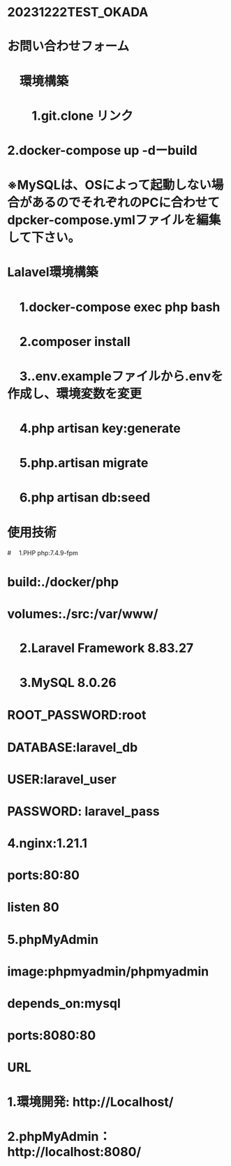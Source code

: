 # 20231222TEST_OKADA
# お問い合わせフォーム
# 　環境構築
# 　　1.git.clone リンク
#  2.docker-compose up -dーbuild
#
# ※MySQLは、OSによって起動しない場合があるのでそれぞれのPCに合わせてdpcker-compose.ymlファイルを編集して下さい。
# 
# Lalavel環境構築
# 　1.docker-compose exec php bash
# 　2.composer install
# 　3..env.exampleファイルから.envを作成し、環境変数を変更
# 　4.php artisan key:generate
# 　5.php.artisan migrate
# 　6.php artisan db:seed
# 
# 使用技術
#　 1.PHP  php:7.4.9-fpm
#   build:./docker/php
#   volumes:./src:/var/www/
# 　2.Laravel Framework 8.83.27
# 　3.MySQL 8.0.26
#   ROOT_PASSWORD:root
#   DATABASE:laravel_db
#   USER:laravel_user
#   PASSWORD:	laravel_pass
# 4.nginx:1.21.1
#   ports:80:80
#   listen 80
# 5.phpMyAdmin
#   image:phpmyadmin/phpmyadmin
#   depends_on:mysql
#   ports:8080:80
# 
# URL
# 1.環境開発: http://Localhost/
# 2.phpMyAdmin：http://localhost:8080/